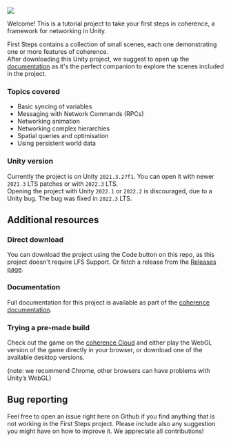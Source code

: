 ![](https://imgur.com/Z4grkow.jpg)

Welcome! This is a tutorial project to take your first steps in coherence, a framework for networking in Unity.

First Steps contains a collection of small scenes, each one demonstrating one or more features of coherence.  
After downloading this Unity project, we suggest to open up the [documentation](https://docs.coherence.io/learning-coherence/first-steps-tutorial) as it's the perfect companion to explore the scenes included in the project.

### Topics covered
- Basic syncing of variables
- Messaging with Network Commands (RPCs)
- Networking animation
- Networking complex hierarchies
- Spatial queries and optimisation
- Using persistent world data

### Unity version
Currently the project is on Unity `2021.3.27f1`. You can open it with newer `2021.3` LTS patches or with `2022.3` LTS.  
Opening the project with Unity `2022.1` or `2022.2` is discouraged, due to a Unity bug. The bug was fixed in `2022.3` LTS.

## Additional resources

### Direct download
You can download the project using the Code button on this repo, as this project doesn't require LFS Support. Or fetch a release from the [Releases page](https://github.com/coherence/first-steps-tutorial/releases).

### Documentation
Full documentation for this project is available as part of the [coherence documentation](https://docs.coherence.io/learning-coherence/first-steps-tutorial).

### Trying a pre-made build
Check out the game on the [coherence Cloud](https://coherence.io/games/coherence/first-steps-tutorial) and either play the WebGL version of the game directly in your browser, or download one of the available desktop versions.

(note: we recommend Chrome, other browsers can have problems with Unity’s WebGL)

## Bug reporting
Feel free to open an issue right here on Github if you find anything that is not working in the First Steps project. Please include also any suggestion you might have on how to improve it. We appreciate all contributions!
